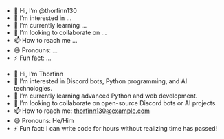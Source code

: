 - 👋 Hi, I’m @thorfinn130
- 👀 I’m interested in ...
- 🌱 I’m currently learning ...
- 💞️ I’m looking to collaborate on ...
- 📫 How to reach me ...
- 😄 Pronouns: ...
- ⚡ Fun fact: ...

<!---
thorfinn130/thorfinn130 is a ✨ special ✨ repository because its `README.md` (this file) appears on your GitHub profile.
You can click the Preview link to take a look at your changes.
--->
- 👋 Hi, I’m Thorfinn
- 👀 I’m interested in Discord bots, Python programming, and AI technologies.
- 🌱 I’m currently learning advanced Python and web development.
- 💞️ I’m looking to collaborate on open-source Discord bots or AI projects.
- 📫 How to reach me: thorfinn130@example.com
- 😄 Pronouns: He/Him
- ⚡ Fun fact: I can write code for hours without realizing time has passed!

